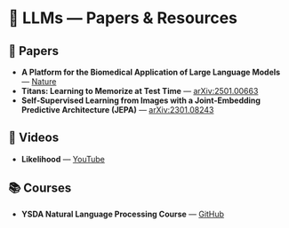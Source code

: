 # 🧠 LLMs — Papers & Resources

## 📄 Papers
- **A Platform for the Biomedical Application of Large Language Models** — [Nature](https://www.nature.com/articles/s41587-024-02534-3)
- **Titans: Learning to Memorize at Test Time** — [arXiv:2501.00663](https://arxiv.org/abs/2501.00663)
- **Self-Supervised Learning from Images with a Joint-Embedding Predictive Architecture (JEPA)** — [arXiv:2301.08243](https://arxiv.org/abs/2301.08243)

## 🎥 Videos
- **Likelihood** — [YouTube](https://www.youtube.com/watch?v=-eGJuwQ5A2o&t=479s)

## 📚 Courses
- **YSDA Natural Language Processing Course** — [GitHub](https://github.com/yandexdataschool/nlp_course)
